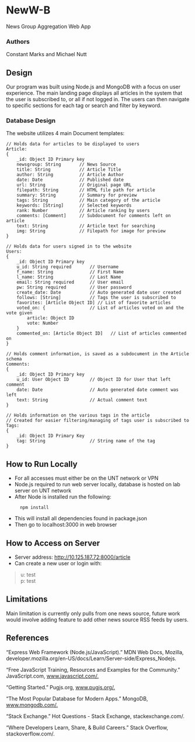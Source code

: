 # NewW-B
News Group Aggregation Web App

### Authors
Constant Marks and Michael Nutt

## Design
Our program was built using Node.js and MongoDB with a focus on user experience. The main landing page displays all articles in the system that the user is subscribed to, or all if not logged in. The users can then navigate to specific sections for each tag or search and filter by keyword.

### Database Design
The website utilizes 4 main Document templates: 

```
// Holds data for articles to be displayed to users
Article: 
{
    _id: Object ID Primary key
    newsgroup: String       // News Source
    title: String           // Article Title
    author: String          // Article Author
    date: Date              // Published date
    url: String             // Original page URL
    filepath: String        // HTML file path for article
    summary: String         // Summary for preview
    tags: String            // Main category of the article
    keywords: [String]      // Selected keywords
    rank: Number            // Article ranking by users
    comments: [Comment]     // Subdocument for comments left on article
    text: String            // Article text for searching
    img: String             // Filepath for image for preview
}

// Holds data for users signed in to the website
Users: 
{
    _id: Object ID Primary key
    u_id: String required       // Username
    f_name: String              // First Name
    l_name: String              // Last Name
    email: String required      // User email
    pw: String required         // User password
    create_date: Date           // Auto generated date user created
    follows: [String]           // Tags the user is subscribed to
    favorites: [Article Object ID] // List of favorite articles
    voted_on: {                 // List of articles voted on and the vote given
        article: Object ID
        vote: Number
    }
    commented_on: [Article Object ID]   // List of articles commented on
}

// Holds comment information, is saved as a subdocument in the Article schema
Comments: 
{
    _id: Object ID Primary key
    u_id: User Object ID        // Object ID for User that left comment
    date: Date                  // Auto generated date comment was left
    text: String                // Actual comment text
}

// Holds information on the various tags in the article
// Created for easier filtering/managing of tags user is subscribed to
Tags: 
{
    _id: Object ID Primary Key
    tag: String                 // String name of the tag
}
```

## How to Run Locally
* For all accesses must either be on the UNT network or VPN
* Node.js required to run web server locally, database is hosted on lab server on UNT network
* After Node is installed run the following: 
  ```
    npm install
  ```
* This will install all dependencies found in package.json
* Then go to localhost:3000 in web browser

## How to Access on Server
* Server address: http://10.125.187.72:8000/article
* Can create a new user or login with:
> u: test\
> p: test

## Limitations
Main limitation is currently only pulls from one news source, future work would involve adding feature to add other news source RSS feeds by users.

## References
“Express Web Framework (Node.js/JavaScript).” MDN Web Docs, Mozilla, developer.mozilla.org/en-US/docs/Learn/Server-side/Express_Nodejs.​

“Free JavaScript Training, Resources and Examples for the Community.” JavaScript.com, www.javascript.com/.​

“Getting Started.” Pugjs.org, www.pugjs.org/.​

“The Most Popular Database for Modern Apps.” MongoDB, www.mongodb.com/.​

“Stack Exchange.” Hot Questions - Stack Exchange, stackexchange.com/.​

“Where Developers Learn, Share, & Build Careers.” Stack Overflow, stackoverflow.com/.​